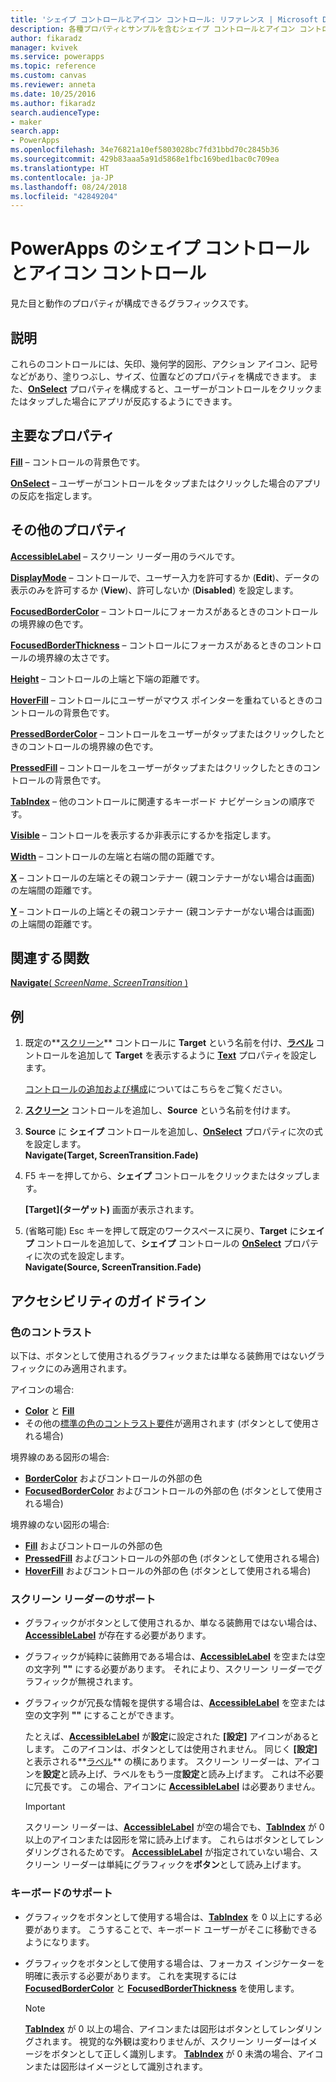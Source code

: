 ```yaml
---
title: 'シェイプ コントロールとアイコン コントロール: リファレンス | Microsoft Docs'
description: 各種プロパティとサンプルを含むシェイプ コントロールとアイコン コントロールに関する情報
author: fikaradz
manager: kvivek
ms.service: powerapps
ms.topic: reference
ms.custom: canvas
ms.reviewer: anneta
ms.date: 10/25/2016
ms.author: fikaradz
search.audienceType:
- maker
search.app:
- PowerApps
ms.openlocfilehash: 34e76821a10ef5803028bc7fd31bbd70c2845b36
ms.sourcegitcommit: 429b83aaa5a91d5868e1fbc169bed1bac0c709ea
ms.translationtype: HT
ms.contentlocale: ja-JP
ms.lasthandoff: 08/24/2018
ms.locfileid: "42849204"
---
```

# <a name="shape-controls-and-icon-controls-in-powerapps"></a>PowerApps のシェイプ コントロールとアイコン コントロール
見た目と動作のプロパティが構成できるグラフィックスです。

## <a name="description"></a>説明
これらのコントロールには、矢印、幾何学的図形、アクション アイコン、記号などがあり、塗りつぶし、サイズ、位置などのプロパティを構成できます。 また、**[OnSelect](properties-core.md)** プロパティを構成すると、ユーザーがコントロールをクリックまたはタップした場合にアプリが反応するようにできます。

## <a name="key-properties"></a>主要なプロパティ
**[Fill](properties-color-border.md)** – コントロールの背景色です。

**[OnSelect](properties-core.md)** – ユーザーがコントロールをタップまたはクリックした場合のアプリの反応を指定します。

## <a name="additional-properties"></a>その他のプロパティ
**[AccessibleLabel](properties-accessibility.md)** – スクリーン リーダー用のラベルです。

**[DisplayMode](properties-core.md)** – コントロールで、ユーザー入力を許可するか (**Edit**)、データの表示のみを許可するか (**View**)、許可しないか (**Disabled**) を設定します。

**[FocusedBorderColor](properties-color-border.md)** – コントロールにフォーカスがあるときのコントロールの境界線の色です。

**[FocusedBorderThickness](properties-color-border.md)** – コントロールにフォーカスがあるときのコントロールの境界線の太さです。

**[Height](properties-size-location.md)** – コントロールの上端と下端の距離です。

**[HoverFill](properties-color-border.md)** – コントロールにユーザーがマウス ポインターを重ねているときのコントロールの背景色です。

**[PressedBorderColor](properties-color-border.md)** – コントロールをユーザーがタップまたはクリックしたときのコントロールの境界線の色です。

**[PressedFill](properties-color-border.md)** – コントロールをユーザーがタップまたはクリックしたときのコントロールの背景色です。

**[TabIndex](properties-accessibility.md)** – 他のコントロールに関連するキーボード ナビゲーションの順序です。

**[Visible](properties-core.md)** – コントロールを表示するか非表示にするかを指定します。

**[Width](properties-size-location.md)** – コントロールの左端と右端の間の距離です。

**[X](properties-size-location.md)** – コントロールの左端とその親コンテナー (親コンテナーがない場合は画面) の左端間の距離です。

**[Y](properties-size-location.md)** – コントロールの上端とその親コンテナー (親コンテナーがない場合は画面) の上端間の距離です。

## <a name="related-functions"></a>関連する関数

[**Navigate**( *ScreenName*, *ScreenTransition* )](../functions/function-navigate.md)

## <a name="example"></a>例

1. 既定の**[スクリーン](control-screen.md)** コントロールに **Target** という名前を付け、**[ラベル](control-text-box.md)** コントロールを追加して **Target** を表示するように **[Text](properties-core.md)** プロパティを設定します。

    [コントロールの追加および構成](../add-configure-controls.md)についてはこちらをご覧ください。

2. **[スクリーン](control-screen.md)** コントロールを追加し、**Source** という名前を付けます。
3. **Source** に **シェイプ** コントロールを追加し、**[OnSelect](properties-core.md)** プロパティに次の式を設定します。<br>**Navigate(Target, ScreenTransition.Fade)**
4. F5 キーを押してから、**シェイプ** コントロールをクリックまたはタップします。

    **[Target]\(ターゲット)** 画面が表示されます。

5. (省略可能) Esc キーを押して既定のワークスペースに戻り、**Target** に**シェイプ** コントロールを追加して、**シェイプ** コントロールの **[OnSelect](properties-core.md)** プロパティに次の式を設定します。
   <br>**Navigate(Source, ScreenTransition.Fade)**


## <a name="accessibility-guidelines"></a>アクセシビリティのガイドライン

### <a name="color-contrast"></a>色のコントラスト

以下は、ボタンとして使用されるグラフィックまたは単なる装飾用ではないグラフィックにのみ適用されます。

アイコンの場合:
* **[Color](properties-color-border.md)** と **[Fill](properties-color-border.md)**
* その他の[標準の色のコントラスト要件](../accessible-apps-color.md)が適用されます (ボタンとして使用される場合)

境界線のある図形の場合:
* **[BorderColor](properties-color-border.md)** およびコントロールの外部の色
* **[FocusedBorderColor](properties-color-border.md)** およびコントロールの外部の色 (ボタンとして使用される場合)

境界線のない図形の場合:
* **[Fill](properties-color-border.md)** およびコントロールの外部の色
* **[PressedFill](properties-color-border.md)** およびコントロールの外部の色 (ボタンとして使用される場合)
* **[HoverFill](properties-color-border.md)** およびコントロールの外部の色 (ボタンとして使用される場合)

### <a name="screen-reader-support"></a>スクリーン リーダーのサポート
* グラフィックがボタンとして使用されるか、単なる装飾用ではない場合は、**[AccessibleLabel](properties-accessibility.md)** が存在する必要があります。
* グラフィックが純粋に装飾用である場合は、**[AccessibleLabel](properties-accessibility.md)** を空または空の文字列 **""** にする必要があります。 それにより、スクリーン リーダーでグラフィックが無視されます。
* グラフィックが冗長な情報を提供する場合は、**[AccessibleLabel](properties-accessibility.md)** を空または空の文字列 **""** にすることができます。

    たとえば、**[AccessibleLabel](properties-accessibility.md)** が**設定**に設定された **[設定]** アイコンがあるとします。 このアイコンは、ボタンとしては使用されません。 同じく **[設定]** と表示される**[ラベル](control-text-box.md)** の横にあります。 スクリーン リーダーは、アイコンを**設定**と読み上げ、ラベルをもう一度**設定**と読み上げます。 これは不必要に冗長です。 この場合、アイコンに **[AccessibleLabel](properties-accessibility.md)** は必要ありません。

    > [!IMPORTANT]
    > スクリーン リーダーは、**[AccessibleLabel](properties-accessibility.md)** が空の場合でも、**[TabIndex](properties-accessibility.md)** が 0 以上のアイコンまたは図形を常に読み上げます。 これらはボタンとしてレンダリングされるためです。 **[AccessibleLabel](properties-accessibility.md)** が指定されていない場合、スクリーン リーダーは単純にグラフィックを**ボタン**として読み上げます。

### <a name="keyboard-support"></a>キーボードのサポート
* グラフィックをボタンとして使用する場合は、**[TabIndex](properties-accessibility.md)** を 0 以上にする必要があります。 こうすることで、キーボード ユーザーがそこに移動できるようになります。
* グラフィックをボタンとして使用する場合は、フォーカス インジケーターを明確に表示する必要があります。 これを実現するには **[FocusedBorderColor](properties-color-border.md)** と **[FocusedBorderThickness](properties-color-border.md)** を使用します。

    > [!NOTE]
  > **[TabIndex](properties-accessibility.md)** が 0 以上の場合、アイコンまたは図形はボタンとしてレンダリングされます。 視覚的な外観は変わりませんが、スクリーン リーダーはイメージをボタンとして正しく識別します。 **[TabIndex](properties-accessibility.md)** が 0 未満の場合、アイコンまたは図形はイメージとして識別されます。
